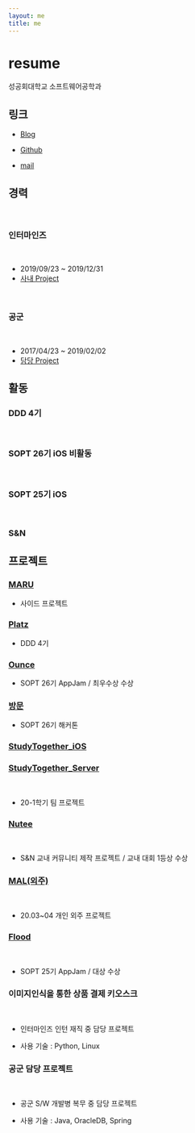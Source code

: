 ```yaml
---
layout: me
title: me
---
```


# resume

성공회대학교 소프트웨어공학과

## 링크 

- [Blog](http://blog.5anniversary.dev)

- [Github](https://github.com/5anniversary)

- [mail](mailto:oh.junhyeon95@gmail.com)

## 경력
<br>

### 인터마인즈
<br>

- 2019/09/23 ~ 2019/12/31
- [사내 Project](#이미지인식을-통한-상품-결제-키오스크)
<br>

### 공군
<br>

- 2017/04/23 ~ 2019/02/02
- [담당 Project](#공군-담당-프로젝트)


## 활동

### DDD 4기
<br>

### SOPT 26기 iOS 비활동
<br>

### SOPT 25기 iOS
<br>

### S&N 

## 프로젝트

### [MARU]()
- 사이드 프로젝트

### [Platz]()
- DDD 4기

### [Ounce](https://5anniversary.dev/20200727/Ounce)
- SOPT 26기 AppJam / 최우수상 수상

### [방문](https://5anniversary.dev/20200604/BangMoon)

- SOPT 26기 해커톤

### [StudyTogether_iOS](https://5anniversary.dev/20200401/StudyTogether_iOS)

### [StudyTogether_Server](https://5anniversary.dev/20200401/StudyTogether_Server)
<br>

- 20-1학기 팀 프로젝트

### [Nutee](https://5anniversary.dev/20200104/NUTEE-iOS)
<br>

- S&N 교내 커뮤니티 제작 프로젝트 / 교내 대회 1등상 수상

### [MAL(외주)](https://apps.apple.com/kr/app/mal-battery-detecter/id1514115590)
<br>

- 20.03~04 개인 외주 프로젝트

### [Flood](https://5anniversary.dev/20191221/Flood_iOS)
<br>

- SOPT 25기 AppJam / 대상 수상

### 이미지인식을 통한 상품 결제 키오스크
<br>

- 인터마인즈 인턴 재직 중 담당 프로젝트

- 사용 기술 : Python, Linux

### 공군 담당 프로젝트
<br>

- 공군 S/W 개발병 복무 중 담당 프로젝트 

- 사용 기술 : Java, OracleDB, Spring


